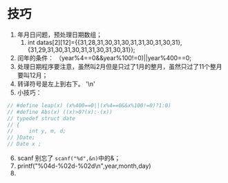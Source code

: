 # 技巧

1. 年月日问题，预处理日期数组；
   1. int datas[2][12]={{31,28,31,30,31,30,31,31,30,31,30,31},
                  {31,29,31,30,31,30,31,31,30,31,30,31}};
2. 闰年的条件： （year%4==0&&year%100!=0)||year%400==0;
3. 处理日期程序要注意，虽然叫2月但是只过了1月的整月，虽然只过了11个整月要叫12月；
4. 转译符号是左上到右下。 '\n'
5. 小技巧：
```c++
// #define leap(x) (x%400==0||(x%4==0&&x%100!=0)?1:0)
// #define Abs(x) ((x)>0?(x):-(x))
// typedef struct date
// {
//     int y, m, d;
// }Date;
// Date x ;
```

6. scanf 别忘了 `scanf("%d",&n)`中的&；
7.  printf("%04d-%02d-%02d\n",year,month,day)
8.  
